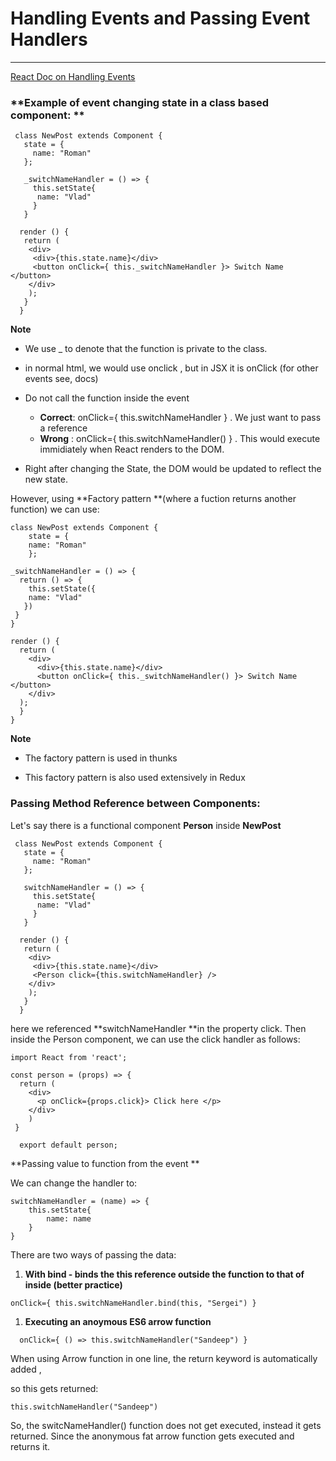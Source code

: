 # Handling Events and Passing Event Handlers

---

[React Doc on Handling Events](https://reactjs.org/docs/handling-events.html)

### **Example of event changing state in a class based component: **

```
 class NewPost extends Component { 
   state = {
     name: "Roman"
   };

   _switchNameHandler = () => {
     this.setState{
      name: "Vlad"
     }
   }

  render () { 
   return (
    <div>
     <div>{this.state.name}</div>
     <button onClick={ this._switchNameHandler }> Switch Name </button>
    </div>
    );
   }
  }
```

**Note**

* We use \_ to denote that the function is private to the class.

* in normal html, we would use onclick , but in JSX it is onClick \(for other events see, docs\)

* Do not call the function inside the event

  * **Correct**: onClick={ this.switchNameHandler } . We just want to pass a reference 
  * **Wrong** : onClick={ this.switchNameHandler\(\) } . This would execute immidiately when React renders to the DOM.

* Right after changing the State, the DOM would be updated to reflect the new state. 

However, using **Factory pattern **\(where a fuction returns another function\) we can use:

```
class NewPost extends Component {
    state = {
    name: "Roman"
    };

_switchNameHandler = () => {
  return () => {
    this.setState({
    name: "Vlad"
   })
 }
}

render () {
  return (
    <div>
      <div>{this.state.name}</div>
      <button onClick={ this._switchNameHandler() }> Switch Name </button>
    </div>
  );
  }
}
```

**Note**

* The factory pattern is used in thunks

* This factory pattern is also used extensively in Redux 

### Passing Method Reference between Components:

Let's say there is a functional component **Person** inside **NewPost**

```
 class NewPost extends Component { 
   state = {
     name: "Roman"
   };

   switchNameHandler = () => {
     this.setState{
      name: "Vlad"
     }
   }

  render () { 
   return (
    <div>
     <div>{this.state.name}</div>
     <Person click={this.switchNameHandler} />
    </div> 
    );
   }
  }
```

here we referenced **switchNameHandler **in the property click. Then inside the Person component, we can use the click handler as follows:

```
import React from 'react';

const person = (props) => {
  return (
    <div>
      <p onClick={props.click}> Click here </p>
    </div>
    )
 }

  export default person;
```

**Passing value to function from the event **

We can change the handler to:

```
switchNameHandler = (name) => {
    this.setState{
        name: name
    }
}
```

There are two ways of passing the data:

1. **With bind - binds the this reference outside the function to that of inside \(better practice\)**

```
onClick={ this.switchNameHandler.bind(this, "Sergei") }
```

1. **Executing an anoymous ES6 arrow function**

```
  onClick={ () => this.switchNameHandler("Sandeep") }
```

When using Arrow function in one line,  the return keyword is automatically added ,

so this gets returned:

```
this.switchNameHandler("Sandeep")
```

So, the switcNameHandler\(\) function does not get executed, instead it gets returned. Since the anonymous fat arrow function gets executed and returns it.

